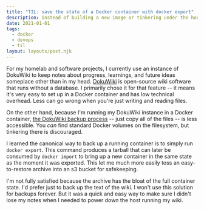 ```yaml
---
title: "TIL: save the state of a Docker container with docker export"
description: Instead of building a new image or tinkering under the hood with the filesystem, use docker export to tarball your running container.
date: 2021-01-01
tags:
  - docker
  - devops
  - til
layout: layouts/post.njk
---
```


For my homelab and software projects, I currently use an instance of DokuWiki to keep notes about progress, learnings, and future ideas someplace other than in my head. [DokuWiki](https://www.dokuwiki.org) is open-source wiki software that runs without a database. I primarily chose it for that feature -- it means it's very easy to set up in a Docker container and has low technical overhead. Less can go wrong when you're just writing and reading files.

On the other hand, because I'm running my DokuWiki instance in a Docker container, [the DokuWiki backup process](https://www.dokuwiki.org/faq:backup) -- just copy all of the files -- is less accessible. You *can* find standard Docker volumes on the filesystem, but tinkering there is discouraged.

I learned the canonical way to back up a running container is to simply run `docker export`. This command produces a tarball that can later be consumed by `docker import` to bring up a new container in the same state as the moment it was exported. This let me much more easily toss an easy-to-restore archive into an s3 bucket for safekeeping.

I'm not fully satisfied because the archive has the bloat of the full container state. I'd prefer just to back up the text of the wiki. I won't use this solution for backups forever. But it was a quick and easy way to make sure I didn't lose my notes when I needed to power down the host running my wiki.
